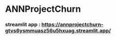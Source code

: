 # ANNProjectChurn

### streamlit app : https://annprojectchurn-gtvs6ysmmuasz56u5hxuag.streamlit.app/
